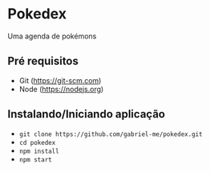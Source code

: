 # Pokedex

Uma agenda de pokémons

## Pré requisitos

- Git (https://git-scm.com)
- Node (https://nodejs.org)

## Instalando/Iniciando aplicação

- `git clone https://github.com/gabriel-me/pokedex.git`
- `cd pokedex`
- `npm install`
- `npm start`
